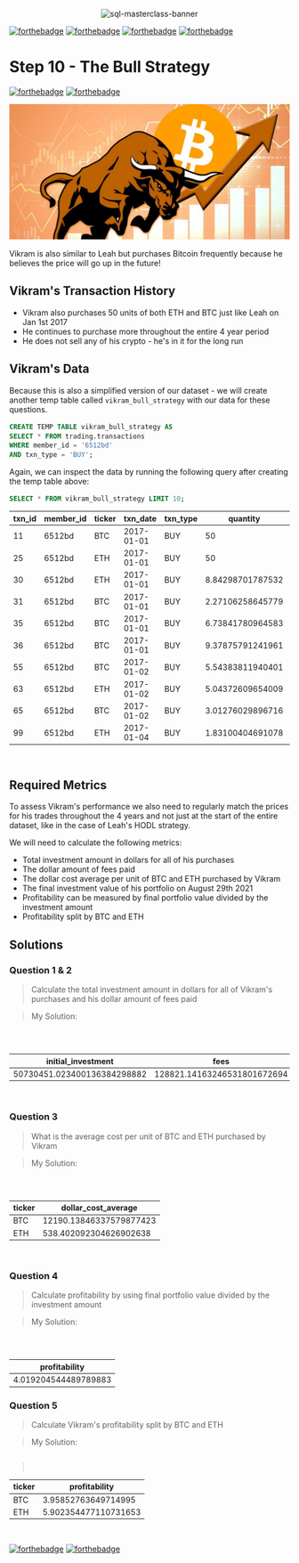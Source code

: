 <p align="center">
    <img src="./../images/sql-masterclas-banner.png" alt="sql-masterclass-banner">
</p>

[![forthebadge](./../images/badges/version-1.0.svg)]()
[![forthebadge](https://forthebadge.com/images/badges/powered-by-coffee.svg)]()
[![forthebadge](https://forthebadge.com/images/badges/built-with-love.svg)]()
[![forthebadge](https://forthebadge.com/images/badges/ctrl-c-ctrl-v.svg)]()

# Step 10 - The Bull Strategy

[![forthebadge](./../images/badges/go-to-previous-tutorial.svg)](https://github.com/datawithdanny/sql-masterclass/tree/main/course-content/step9.md)
[![forthebadge](./../images/badges/go-to-next-tutorial.svg)](https://github.com/datawithdanny/sql-masterclass/tree/main/course-content/step11.md)

![bull](assets/bull.jpeg)

Vikram is also similar to Leah but purchases Bitcoin frequently because he believes the price will go up in the future!

## Vikram's Transaction History

* Vikram also purchases 50 units of both ETH and BTC just like Leah on Jan 1st 2017
* He continues to purchase more throughout the entire 4 year period
* He does not sell any of his crypto - he's in it for the long run

## Vikram's Data

Because this is also a simplified version of our dataset - we will create another temp table called `vikram_bull_strategy` with our data for these questions.

```sql
CREATE TEMP TABLE vikram_bull_strategy AS
SELECT * FROM trading.transactions
WHERE member_id = '6512bd'
AND txn_type = 'BUY';
```

Again, we can inspect the data by running the following query after creating the temp table above:

```sql
SELECT * FROM vikram_bull_strategy LIMIT 10;
```

| txn_id | member_id | ticker |  txn_date  | txn_type |     quantity     | percentage_fee |          txn_time          |
| ------ | --------- | ------ | ---------- | -------- | ---------------- | -------------- | -------------------------- |
|     11 | 6512bd    | BTC    | 2017-01-01 | BUY      |               50 |           0.30 | 2017-01-01 00:00:00        |
|     25 | 6512bd    | ETH    | 2017-01-01 | BUY      |               50 |           0.30 | 2017-01-01 00:00:00        |
|     30 | 6512bd    | ETH    | 2017-01-01 | BUY      | 8.84298701787532 |           0.30 | 2017-01-01 06:22:20.202995 |
|     31 | 6512bd    | BTC    | 2017-01-01 | BUY      | 2.27106258645779 |           0.21 | 2017-01-01 06:40:48.691577 |
|     35 | 6512bd    | BTC    | 2017-01-01 | BUY      | 6.73841780964583 |           0.30 | 2017-01-01 11:00:14.002519 |
|     36 | 6512bd    | BTC    | 2017-01-01 | BUY      | 9.37875791241961 |           0.30 | 2017-01-01 12:03:33.017453 |
|     55 | 6512bd    | BTC    | 2017-01-02 | BUY      | 5.54383811940401 |           0.30 | 2017-01-02 11:12:42.895079 |
|     63 | 6512bd    | ETH    | 2017-01-02 | BUY      | 5.04372609654009 |           0.07 | 2017-01-02 20:48:13.480413 |
|     65 | 6512bd    | BTC    | 2017-01-02 | BUY      | 3.01276029896716 |           0.30 | 2017-01-02 21:00:49.341793 |
|     99 | 6512bd    | ETH    | 2017-01-04 | BUY      | 1.83100404691078 |           0.30 | 2017-01-04 22:04:12.689306 |
<br>

## Required Metrics

To assess Vikram's performance we also need to regularly match the prices for his trades throughout the 4 years and not just at the start of the entire dataset, like in the case of Leah's HODL strategy.

We will need to calculate the following metrics:

* Total investment amount in dollars for all of his purchases
* The dollar amount of fees paid
* The dollar cost average per unit of BTC and ETH purchased by Vikram
* The final investment value of his portfolio on August 29th 2021
* Profitability can be measured by final portfolio value divided by the investment amount
* Profitability split by BTC and ETH

## Solutions

### Question 1 & 2

> Calculate the total investment amount in dollars for all of Vikram's purchases and his dollar amount of fees paid

> My Solution: 

```

```
<br>

|     initial_investment      |            fees             |
| --------------------------- | --------------------------- |
| 50730451.023400136384298882 | 128821.14163246531801672694 |
<br>

### Question 3

> What is the average cost per unit of BTC and ETH purchased by Vikram

> My Solution: 

```

```

<br>

| ticker |   dollar_cost_average   |
| ------ | ----------------------- |
| BTC    | 12190.13846337579877423 |
| ETH    |  538.402092304626902638 |
<br>

### Question 4

> Calculate profitability by using final portfolio value divided by the investment amount

> My Solution: 

```

```
<br>

|    profitability     |
| -------------------- |
| 4.019204544489789883 |

### Question 5

> Calculate Vikram's profitability split by BTC and ETH

> My Solution: 

```

```
><br>

| ticker |    profitability     |
| ------ | -------------------- |
| BTC    |  3.95852763649714995 |
| ETH    | 5.902354477110731653 |
<br>

[![forthebadge](./../images/badges/go-to-previous-tutorial.svg)](https://github.com/datawithdanny/sql-masterclass/tree/main/course-content/step9.md)
[![forthebadge](./../images/badges/go-to-next-tutorial.svg)](https://github.com/datawithdanny/sql-masterclass/tree/main/course-content/step11.md)